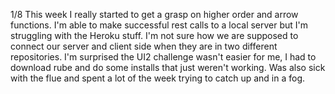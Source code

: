1/8
	This week I really started to get a grasp on higher order and arrow functions. I'm able to make successful rest calls to a local server but I'm struggling with the Heroku stuff. I'm not sure how we are supposed to connect our server and client side when they are in two different repositories. I'm surprised the UI2 challenge wasn't easier for me, I had to download rube and do some installs that just weren't working. Was also sick with the flue and spent a lot of the week trying to catch up and in a fog. 
